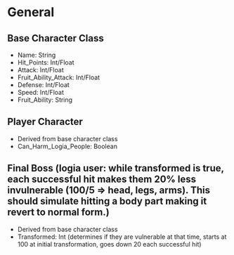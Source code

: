 # General
## Base Character Class
* Name: String
* Hit_Points: Int/Float
* Attack: Int/Float
* Fruit_Ability_Attack: Int/Float
* Defense: Int/Float
* Speed: Int/Float
* Fruit_Ability: String

## Player Character
* Derived from base character class
* Can_Harm_Logia_People: Boolean

## Final Boss (logia user: while transformed is true, each successful hit makes them 20% less invulnerable (100/5 => head, legs, arms). This should simulate hitting a body part making it revert to normal form.)
* Derived from base character class
* Transformed: Int (determines if they are vulnerable at that time, starts at 100 at initial transformation, goes down 20 each successful hit)